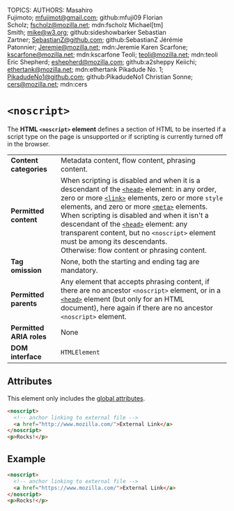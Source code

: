 TOPICS: <noscript>
AUTHORS: Masahiro Fujimoto; mfujimot@gmail.com; github:mfuji09
         Florian Scholz; fscholz@mozilla.net; mdn:fscholz
         Michael[tm] Smith; mike@w3.org; github:sideshowbarker
         Sebastian Zartner; SebastianZ@github.com; github:SebastianZ
         Jérémie Patonnier; Jeremie@mozilla.net; mdn:Jeremie
         Karen Scarfone; kscarfone@mozilla.net; mdn:kscarfone
         Teoli; teoli@mozilla.net; mdn:teoli
         Eric Shepherd; eshepherd@mozilla.com; github:a2sheppy
         Keiichi; ethertank@mozilla.net; mdn:ethertank
         Pikadude No. 1; PikadudeNo1@github.com; github:PikadudeNo1
         Christian Sonne; cers@mozilla.net; mdn:cers

# `<noscript>`

The **HTML `<noscript>` element** defines a section of HTML to be inserted if a script type on the
page is unsupported or if scripting is currently turned off in the browser.

|  |  |
| :-- | :-- |
| **Content categories** | Metadata content, flow content, phrasing content. |
| **Permitted content** | When scripting is disabled and when it is a descendant of the [`<head>`](/en/webfrontend/<head>) element: in any order, zero or more [`<link>`](/en/webfrontend/<link>) elements, zero or more `style` elements, and zero or more [`<meta>`](/en/webfrontend/<meta>) elements.<br>When scripting is disabled and when it isn't a descendant of the [`<head>`](/en/webfrontend/<head>) element: any transparent content, but no `<noscript>` element must be among its descendants.<br>Otherwise: flow content or phrasing content.|
| **Tag omission** | None, both the starting and ending tag are mandatory.|
| **Permitted parents** | Any element that accepts phrasing content, if there are no ancestor `<noscript>` element, or in a [`<head>`](/en/webfrontend/<head>) element (but only for an HTML document), here again if there are no ancestor `<noscript>` element.|
| **Permitted ARIA roles** | None |
| **DOM interface** | `HTMLElement` |

## Attributes

This element only includes the [global attributes](https://wiki.developer.mozilla.org/en-US/docs/HTML/Global_attributes).

```html
<noscript>
  <!-- anchor linking to external file -->
  <a href="http://www.mozilla.com/">External Link</a>
</noscript>
<p>Rocks!</p>
```

## Example

```html
<noscript>
  <!-- anchor linking to external file -->
  <a href="https://www.mozilla.com/">External Link</a>
</noscript>
<p>Rocks!</p>
```
